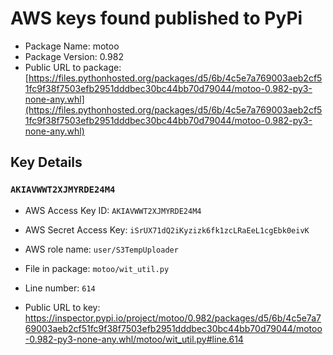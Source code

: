 # AWS keys found published to PyPi

* Package Name: motoo
* Package Version: 0.982
* Public URL to package: [https://files.pythonhosted.org/packages/d5/6b/4c5e7a769003aeb2cf51fc9f38f7503efb2951dddbec30bc44bb70d79044/motoo-0.982-py3-none-any.whl](https://files.pythonhosted.org/packages/d5/6b/4c5e7a769003aeb2cf51fc9f38f7503efb2951dddbec30bc44bb70d79044/motoo-0.982-py3-none-any.whl)

## Key Details

### `AKIAVWWT2XJMYRDE24M4`

* AWS Access Key ID: `AKIAVWWT2XJMYRDE24M4`
* AWS Secret Access Key: `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` 
* AWS role name: `user/S3TempUploader`
* File in package: `motoo/wit_util.py`
* Line number: `614`

* Public URL to key: https://inspector.pypi.io/project/motoo/0.982/packages/d5/6b/4c5e7a769003aeb2cf51fc9f38f7503efb2951dddbec30bc44bb70d79044/motoo-0.982-py3-none-any.whl/motoo/wit_util.py#line.614


